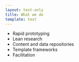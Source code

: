 ```yaml
---
layout: text-only
title: What we do
template: text
---
```


- Rapid prototyping
- Lean research
- Content and data repositories
- Template frameworks
- Facilitation
